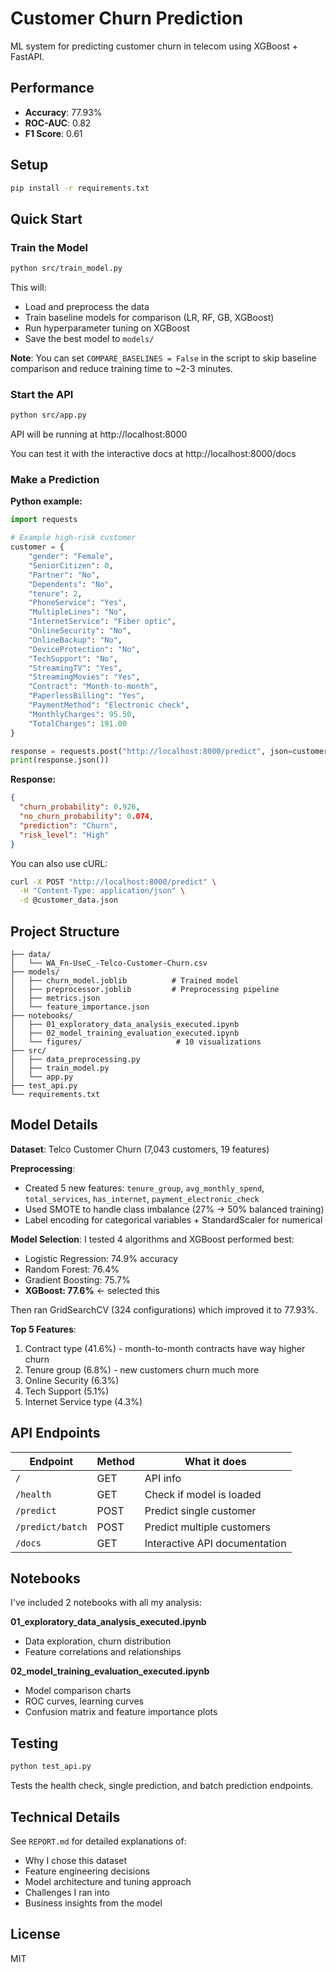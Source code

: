 # Customer Churn Prediction

ML system for predicting customer churn in telecom using XGBoost + FastAPI.

## Performance

- **Accuracy**: 77.93%
- **ROC-AUC**: 0.82
- **F1 Score**: 0.61

## Setup

```bash
pip install -r requirements.txt
```

## Quick Start

### Train the Model

```bash
python src/train_model.py
```

This will:
- Load and preprocess the data
- Train baseline models for comparison (LR, RF, GB, XGBoost)
- Run hyperparameter tuning on XGBoost
- Save the best model to `models/`


**Note**: You can set `COMPARE_BASELINES = False` in the script to skip baseline comparison and reduce training time to ~2-3 minutes.

### Start the API

```bash
python src/app.py
```

API will be running at http://localhost:8000

You can test it with the interactive docs at http://localhost:8000/docs

### Make a Prediction

**Python example:**
```python
import requests

# Example high-risk customer
customer = {
    "gender": "Female",
    "SeniorCitizen": 0,
    "Partner": "No",
    "Dependents": "No",
    "tenure": 2,
    "PhoneService": "Yes",
    "MultipleLines": "No",
    "InternetService": "Fiber optic",
    "OnlineSecurity": "No",
    "OnlineBackup": "No",
    "DeviceProtection": "No",
    "TechSupport": "No",
    "StreamingTV": "Yes",
    "StreamingMovies": "Yes",
    "Contract": "Month-to-month",
    "PaperlessBilling": "Yes",
    "PaymentMethod": "Electronic check",
    "MonthlyCharges": 95.50,
    "TotalCharges": 191.00
}

response = requests.post("http://localhost:8000/predict", json=customer)
print(response.json())
```

**Response:**
```json
{
  "churn_probability": 0.926,
  "no_churn_probability": 0.074,
  "prediction": "Churn",
  "risk_level": "High"
}
```

You can also use cURL:
```bash
curl -X POST "http://localhost:8000/predict" \
  -H "Content-Type: application/json" \
  -d @customer_data.json
```

## Project Structure

```
├── data/
│   └── WA_Fn-UseC_-Telco-Customer-Churn.csv
├── models/
│   ├── churn_model.joblib          # Trained model
│   ├── preprocessor.joblib         # Preprocessing pipeline
│   ├── metrics.json
│   └── feature_importance.json
├── notebooks/
│   ├── 01_exploratory_data_analysis_executed.ipynb
│   ├── 02_model_training_evaluation_executed.ipynb
│   └── figures/                     # 10 visualizations
├── src/
│   ├── data_preprocessing.py
│   ├── train_model.py
│   └── app.py
├── test_api.py
└── requirements.txt
```

## Model Details

**Dataset**: Telco Customer Churn (7,043 customers, 19 features)

**Preprocessing**:
- Created 5 new features: `tenure_group`, `avg_monthly_spend`, `total_services`, `has_internet`, `payment_electronic_check`
- Used SMOTE to handle class imbalance (27% → 50% balanced training)
- Label encoding for categorical variables + StandardScaler for numerical

**Model Selection**:
I tested 4 algorithms and XGBoost performed best:
- Logistic Regression: 74.9% accuracy
- Random Forest: 76.4%
- Gradient Boosting: 75.7%
- **XGBoost: 77.6%** ← selected this

Then ran GridSearchCV (324 configurations) which improved it to 77.93%.

**Top 5 Features**:
1. Contract type (41.6%) - month-to-month contracts have way higher churn
2. Tenure group (6.8%) - new customers churn much more
3. Online Security (6.3%)
4. Tech Support (5.1%)
5. Internet Service type (4.3%)

## API Endpoints

| Endpoint | Method | What it does |
|----------|--------|--------------|
| `/` | GET | API info |
| `/health` | GET | Check if model is loaded |
| `/predict` | POST | Predict single customer |
| `/predict/batch` | POST | Predict multiple customers |
| `/docs` | GET | Interactive API documentation |

## Notebooks

I've included 2 notebooks with all my analysis:

**01_exploratory_data_analysis_executed.ipynb**
- Data exploration, churn distribution
- Feature correlations and relationships

**02_model_training_evaluation_executed.ipynb**
- Model comparison charts
- ROC curves, learning curves
- Confusion matrix and feature importance plots

## Testing

```bash
python test_api.py
```

Tests the health check, single prediction, and batch prediction endpoints.

## Technical Details

See `REPORT.md` for detailed explanations of:
- Why I chose this dataset
- Feature engineering decisions
- Model architecture and tuning approach
- Challenges I ran into
- Business insights from the model

## License

MIT
